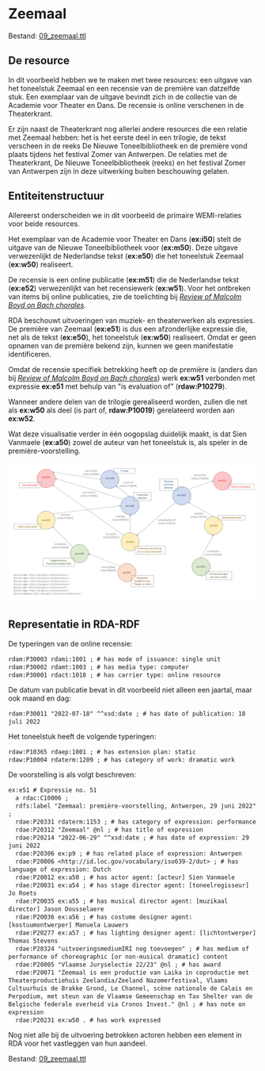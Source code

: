 # Zeemaal

Bestand: [09_zeemaal.ttl](09_zeemaal.ttl)

## De resource

In dit voorbeeld hebben we te maken met twee resources: een uitgave van het toneelstuk Zeemaal en een recensie van de première van datzelfde stuk. Een exemplaar van de uitgave bevindt zich in de collectie van de Academie voor Theater en Dans. De recensie is online verschenen in de Theaterkrant.

Er zijn naast de Theaterkrant nog allerlei andere resources die een relatie met Zeemaal hebben: het is het eerste deel in een trilogie, de tekst verscheen in de reeks De Nieuwe Toneelbibliotheek en de première vond plaats tijdens het festival Zomer van Antwerpen. De relaties met de Theaterkrant, De Nieuwe Toneelbibliotheek (reeks) en het festival Zomer van Antwerpen zijn in deze uitwerking buiten beschouwing gelaten. 

## Entiteitenstructuur

Allereerst onderscheiden we in dit voorbeeld de primaire WEMI-relaties voor beide resources.

Het exemplaar van de Academie voor Theater en Dans (**ex:i50**) stelt de uitgave van de Nieuwe Toneelbibliotheek voor (**ex:m50**). Deze uitgave verwezenlijkt de Nederlandse tekst (**ex:e50**) die het toneelstuk Zeemaal (**ex:w50**) realiseert.

De recensie is een online publicatie (**ex:m51**) die de Nederlandse tekst (**ex:e52**) verwezenlijkt van het recensiewerk (**ex:w51**). Voor het ontbreken van items bij online publicaties, zie de toelichting bij [_Review of Malcolm Boyd on Bach chorales_](05_review-harmonizing-bach.md).

RDA beschouwt uitvoeringen van muziek- en theaterwerken als expressies. De première van Zeemaal (**ex:e51**) is dus een afzonderlijke expressie die, net als de tekst (**ex:e50**), het toneelstuk (**ex:w50**) realiseert. Omdat er geen opnamen van de première bekend zijn, kunnen we geen manifestatie identificeren.

Omdat de recensie specifiek betrekking heeft op de première is (anders dan bij [_Review of Malcolm Boyd on Bach chorales_](05_review-harmonizing-bach.md)) werk **ex:w51** verbonden met expressie **ex:e51** met behulp van "is evaluation of" (**rdaw:P10279**).

Wanneer andere delen van de trilogie gerealiseerd worden, zullen die net als **ex:w50** als deel (is part of, **rdaw:P10019**) gerelateerd worden aan **ex:w52**.

Wat deze visualisatie verder in één oogopslag duidelijk maakt, is dat Sien Vanmaele (**ex:a50**) zowel de auteur van het toneelstuk is, als speler in de première-voorstelling.


![Visualisatie Structuur](../../assets/09_zeemaal_rda-rdf_visualisatie.png)


## Representatie in RDA-RDF

De typeringen van de online recensie:

    rdam:P30003 rdami:1001 ; # has mode of issuance: single unit
    rdam:P30002 rdamt:1003 ; # has media type: computer
    rdam:P30001 rdact:1018 ; # has carrier type: online resource

De datum van publicatie bevat in dit voorbeeld niet alleen een jaartal, maar ook maand en dag:

    rdam:P30011 "2022-07-18" ^^xsd:date ; # has date of publication: 18 juli 2022

Het toneelstuk heeft de volgende typeringen:

    rdaw:P10365 rdaep:1001 ; # has extension plan: static
    rdaw:P10004 rdaterm:1209 ; # has category of work: dramatic work

De voorstelling is als volgt beschreven:

    ex:e51 # Expressie no. 51
      a rdac:C10006 ;
      rdfs:label "Zeemaal: première-voorstelling, Antwerpen, 29 juni 2022" ;
      rdae:P20331 rdaterm:1153 ; # has category of expression: performance
      rdae:P20312 "Zeemaal" @nl ; # has title of expression
      rdae:P20214 "2022-06-29" ^^xsd:date ; # has date of expression: 29 juni 2022
      rdae:P20306 ex:p9 ; # has related place of expression: Antwerpen
      rdae:P20006 <http://id.loc.gov/vocabulary/iso639-2/dut> ; # has language of expression: Dutch
      rdae:P20012 ex:a50 ; # has actor agent: [acteur] Sien Vanmaele
      rdae:P20031 ex:a54 ; # has stage director agent: [toneelregisseur] Jo Roets
      rdae:P20035 ex:a55 ; # has musical director agent: [muzikaal director] Jason Dousselaere
      rdae:P20036 ex:a56 ; # has costume designer agent: [kostuumontwerper] Manuela Lauwers
      rdae:P20277 ex:a57 ; # has lighting designer agent: [lichtontwerper] Thomas Stevens
      rdae:P20324 "uitvoeringsmediumIRI nog toevoegen" ; # has medium of performance of choreographic [or non-musical dramatic] content
      rdae:P20005 "Vlaamse Juryselectie 22/23" @nl ; # has award
      rdae:P20071 "Zeemaal is een productie van Laika in coproductie met Theaterproductiehuis Zeelandia/Zeeland Nazomerfestival, Vlaams Cultuurhuis de Brakke Grond, Le Channel, scène nationale de Calais en Perpodium, met steun van de Vlaamse Gemeenschap en Tax Shelter van de Belgische federale overheid via Cronos Invest." @nl ; # has note on expression
      rdae:P20231 ex:w50 . # has work expressed

Nog niet alle bij de uitvoering betrokken actoren hebben een element in RDA voor het vastleggen van hun aandeel.

Bestand: [09_zeemaal.ttl](09_zeemaal.ttl)
